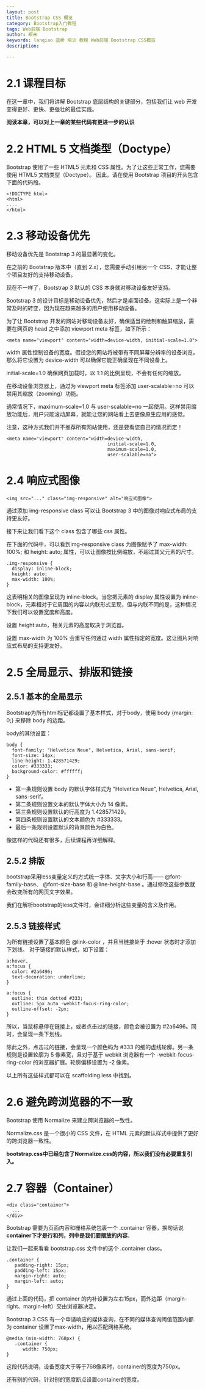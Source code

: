 ```yaml
---
layout: post
title: Bootstrap CSS 概览
category: Bootstrap入门教程
tags: Web前端 Bootstrap 
author: 郑未
keywords: lanqiao 蓝桥 培训 教程 Web前端 Bootstrap CSS概览
description:

---
```


# 2.1 课程目标
在这一章中，我们将讲解 Bootstrap 底层结构的关键部分，包括我们让 web 开发变得更好、更快、更强壮的最佳实践。

**阅读本章，可以对上一章的某些代码有更进一步的认识**

# 2.2 HTML 5 文档类型（Doctype）
Bootstrap 使用了一些 HTML5 元素和 CSS 属性。为了让这些正常工作，您需要使用 HTML5 文档类型（Doctype）。 因此，请在使用 Bootstrap 项目的开头包含下面的代码段。

```
<!DOCTYPE html>
<html>
....
</html>
```

# 2.3 移动设备优先

移动设备优先是 Bootstrap 3 的最显著的变化。

在之前的 Bootstrap 版本中（直到 2.x），您需要手动引用另一个 CSS，才能让整个项目友好的支持移动设备。

现在不一样了，Bootstrap 3 默认的 CSS 本身就对移动设备友好支持。

Bootstrap 3 的设计目标是移动设备优先，然后才是桌面设备。这实际上是一个非常及时的转变，因为现在越来越多的用户使用移动设备。

为了让 Bootstrap 开发的网站对移动设备友好，确保适当的绘制和触屏缩放，需要在网页的 head 之中添加 viewport meta 标签，如下所示：

```
<meta name="viewport" content="width=device-width, initial-scale=1.0">
```

width 属性控制设备的宽度。假设您的网站将被带有不同屏幕分辨率的设备浏览，那么将它设置为 device-width 可以确保它能正确呈现在不同设备上。

initial-scale=1.0 确保网页加载时，以 1:1 的比例呈现，不会有任何的缩放。

在移动设备浏览器上，通过为 viewport meta 标签添加 user-scalable=no 可以禁用其缩放（zooming）功能。

通常情况下，maximum-scale=1.0 与 user-scalable=no 一起使用。这样禁用缩放功能后，用户只能滚动屏幕，就能让您的网站看上去更像原生应用的感觉。

注意，这种方式我们并不推荐所有网站使用，还是要看您自己的情况而定！

```
<meta name="viewport" content="width=device-width, 
                                     initial-scale=1.0, 
                                     maximum-scale=1.0, 
                                     user-scalable=no">
```

#  2.4 响应式图像

```
<img src="..." class="img-responsive" alt="响应式图像">
```

通过添加 img-responsive class 可以让 Bootstrap 3 中的图像对响应式布局的支持更友好。

接下来让我们看下这个 class 包含了哪些 css 属性。

在下面的代码中，可以看到img-responsive class 为图像赋予了 max-width: 100%; 和 height: auto; 属性，可以让图像按比例缩放，不超过其父元素的尺寸。

```
.img-responsive {
  display: inline-block;
  height: auto;
  max-width: 100%;
}
```

这表明相关的图像呈现为 inline-block。当您把元素的 display 属性设置为 inline-block，元素相对于它周围的内容以内联形式呈现，但与内联不同的是，这种情况下我们可以设置宽度和高度。

设置 height:auto，相关元素的高度取决于浏览器。

设置 max-width 为 100% 会重写任何通过 width 属性指定的宽度。这让图片对响应式布局的支持更友好。

# 2.5 全局显示、排版和链接

## 2.5.1 基本的全局显示

Bootstrap为所有html标记都设置了基本样式，对于body，使用 body {margin: 0;} 来移除 body 的边距。

body的其他设置：

```
body {
  font-family: "Helvetica Neue", Helvetica, Arial, sans-serif;
  font-size: 14px;
  line-height: 1.428571429;
  color: #333333;
  background-color: #ffffff;
}
```

- 第一条规则设置 body 的默认字体样式为 "Helvetica Neue", Helvetica, Arial, sans-serif。
- 第二条规则设置文本的默认字体大小为 14 像素。
- 第三条规则设置默认的行高度为 1.428571429。
- 第四条规则设置默认的文本颜色为 #333333。
- 最后一条规则设置默认的背景颜色为白色。

像这样的代码还有很多，后续课程再详细解释。


## 2.5.2 排版

bootstrap采用less变量定义的方式统一字体、文字大小和行高—— @font-family-base、 @font-size-base 和 @line-height-base 。通过修改这些参数就会改变所有的网页文字效果。

我们在解析bootstrap的less文件时，会详细分析这些变量的含义及作用。

## 2.5.3 链接样式

为所有链接设置了基本颜色 @link-color ，并且当链接处于 :hover 状态时才添加下划线。
对于链接的默认样式，如下设置：

```
a:hover,
a:focus {
  color: #2a6496;
  text-decoration: underline;
}

a:focus {
  outline: thin dotted #333;
  outline: 5px auto -webkit-focus-ring-color;
  outline-offset: -2px;
}
```

所以，当鼠标悬停在链接上，或者点击过的链接，颜色会被设置为 #2a6496。同时，会呈现一条下划线。

除此之外，点击过的链接，会呈现一个颜色码为 #333 的细的虚线轮廓。另一条规则是设置轮廓为 5 像素宽，且对于基于 webkit 浏览器有一个 -webkit-focus-ring-color 的浏览器扩展。轮廓偏移设置为 -2 像素。

以上所有这些样式都可以在 scaffolding.less 中找到。

# 2.6 避免跨浏览器的不一致

Bootstrap 使用 Normalize 来建立跨浏览器的一致性。

Normalize.css 是一个很小的 CSS 文件，在 HTML 元素的默认样式中提供了更好的跨浏览器一致性。

**bootstrap.css中已经包含了Normalize.css的内容，所以我们没有必要重复引入。**

# 2.7 容器（Container）

```
<div class="container">
  ...
</div>
```

Bootstrap 需要为页面内容和栅格系统包裹一个 .container 容器，换句话说**container下才是行和列，列中是我们要摆放的内容**。

让我们一起来看看 
bootstrap.css 文件中的这个 .container class。

```
.container {
   padding-right: 15px;
   padding-left: 15px;
   margin-right: auto;
   margin-left: auto;
}
```

通过上面的代码，把 container 的内补设置为左右15px，而外边距（margin-right、margin-left）交由浏览器决定。

Bootstrap 3 CSS 有一个申请响应的媒体查询，在不同的媒体查询阈值范围内都为 container 设置了max-width，用以匹配网格系统。

```
@media (min-width: 768px) {
   .container {
      width: 750px;
}
```

这段代码说明，设备宽度大于等于768像素时，container的宽度为750px。

还有别的代码，针对别的宽度断点设置container的宽度。

